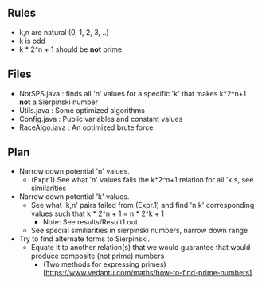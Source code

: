 ## Rules
- k,n are natural (0, 1, 2, 3, ..)
- k is odd
- k * 2^n + 1 should be **not** prime

## Files
- NotSPS.java : finds all 'n' values for a specific 'k' that makes k*2^n+1 **not** a Sierpinski number
- Utils.java : Some optimized algorithms
- Config.java : Public variables and constant values
- RaceAlgo.java : An optimized brute force

## Plan
- Narrow down potential 'n' values.
  - (Expr.1) See what 'n' values fails the k*2^n+1 relation for all 'k's, see similarities
- Narrow down potential 'k' values.
  - See what 'k,n' pairs failed from (Expr.1) and find 'n,k' corresponding values such that k * 2^n + 1 = n * 2^k + 1
    - Note: See results/Result1.out
  - See special similiarities in sierpinski numbers, narrow down range
- Try to find alternate forms to Sierpinski.
  - Equate it to another relation(s) that we would guarantee that would produce composite (not prime) numbers
    - (Two methods for expressing primes)[https://www.vedantu.com/maths/how-to-find-prime-numbers]